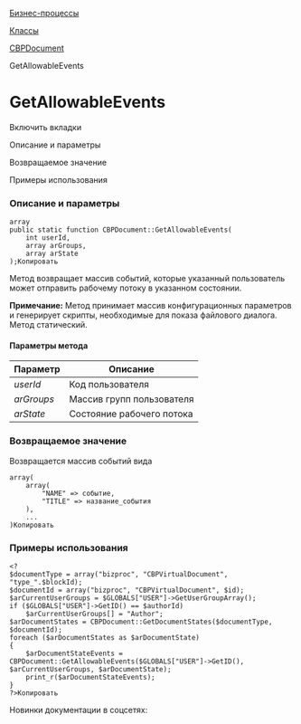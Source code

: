 [Бизнес-процессы](/api_help/bizproc/index.php)

[Классы](/api_help/bizproc/bizproc_classes/index.php)

[CBPDocument](/api_help/bizproc/bizproc_classes/CBPDocument/index.php)

GetAllowableEvents

GetAllowableEvents
==================

Включить вкладки

Описание и параметры

Возвращаемое значение

Примеры использования

### Описание и параметры

```
array
public static function CBPDocument::GetAllowableEvents(
	int userId,
	array arGroups,
	array arState
);Копировать
```

Метод возвращает массив событий, которые указанный пользователь может отправить рабочему потоку в указанном состоянии.

**Примечание:** Метод принимает массив конфигурационных параметров и генерирует скрипты, необходимые для показа файлового диалога. Метод статический.

#### Параметры метода

| Параметр | Описание |
| --- | --- |
| *userId* | Код пользователя |
| *arGroups* | Массив групп пользователя |
| *arState* | Состояние рабочего потока |

### Возвращаемое значение

Возвращается массив событий вида

```
array(
	array(
		"NAME" => событие,
		"TITLE" => название_события
	),
	...
)Копировать
```

### Примеры использования

```
<?
$documentType = array("bizproc", "CBPVirtualDocument", "type_".$blockId);
$documentId = array("bizproc", "CBPVirtualDocument", $id);
$arCurrentUserGroups = $GLOBALS["USER"]->GetUserGroupArray();
if ($GLOBALS["USER"]->GetID() == $authorId)
	$arCurrentUserGroups[] = "Author";
$arDocumentStates = CBPDocument::GetDocumentStates($documentType, $documentId);
foreach ($arDocumentStates as $arDocumentState)
{
	$arDocumentStateEvents = CBPDocument::GetAllowableEvents($GLOBALS["USER"]->GetID(), $arCurrentUserGroups, $arDocumentState);
	print_r($arDocumentStateEvents);
}
?>Копировать
```

Новинки документации в соцсетях: